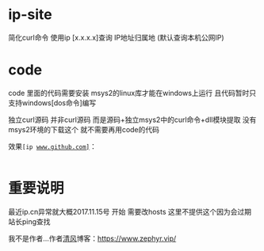 # ip-site
简化curl命令 使用ip [x.x.x.x]查询 IP地址归属地 (默认查询本机公网IP)

# code
code 里面的代码需要安装 msys2的linux库才能在windows上运行 且代码暂时只支持windows[dos命令]编写

独立curl源码 并非curl源码 而是源码+独立msys2中的curl命令+dll模块提取 
没有msys2环境的下载这个 就不需要再用code的代码

效果<code>[ip www.github.com]</code>：
<p><a href="https://wx2.sinaimg.cn/mw1024/0066ebxvgy1flk5y1o6gqj30bc060tbg.jpg" target="_blank"><img src="https://wx2.sinaimg.cn/mw1024/0066ebxvgy1flk5y1o6gqj30bc060tbg.jpg" alt="" style="max-width:100%;"></a></p>

# 重要说明
最近ip.cn异常就大概2017.11.15号 开始 需要改hosts 这里不提供这个因为会过期 站长ping查找

我不是作者...作者<a href="https://www.feng.ee/">清风</a>博客：https://www.zephyr.vip/
